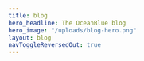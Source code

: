 ```yaml
---
title: blog
hero_headline: The OceanBlue blog
hero_image: "/uploads/blog-hero.png"
layout: blog
navToggleReversedOut: true
---
```


